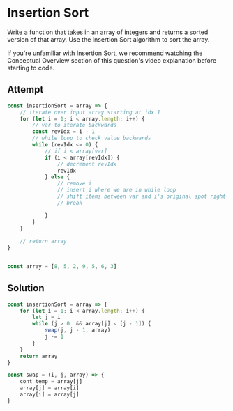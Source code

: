 # Insertion Sort
Write a function that takes in an array of integers and returns a sorted version of that array. Use the Insertion Sort algorithm to sort the array.

If you're unfamiliar with Insertion Sort, we recommend watching the Conceptual Overview section of this question's video explanation before starting to code.

## Attempt
```js
const insertionSort = array => {
    // iterate over input array starting at idx 1
    for (let i = 1; i < array.length; i++) {
        // var to iterate backwards
        const revIdx = i - 1
        // while loop to check value backwards
        while (revIdx <= 0) {
            // if i < array[var]
            if (i < array[revIdx]) {
                // decrement revIdx
                revIdx--
            } else {
                // remove i
                // insert i where we are in while loop
                // shift items between var and i's original spot right
                // break

            }
        } 
    }
    
    // return array
}


const array = [8, 5, 2, 9, 5, 6, 3]
```

## Solution
```js
const insertionSort = array => {
    for (let i = 1; i < array.length; i++) {
        let j = i
        while (j > 0  && array[j] < [j - 1]) {
            swap(j, j - 1, array)
            j -= 1
        }
    }
    return array
}

const swap = (i, j, array) => {
    cont temp = array[j]
    array[j] = array[i]
    array[i] = array[j]
}
```
